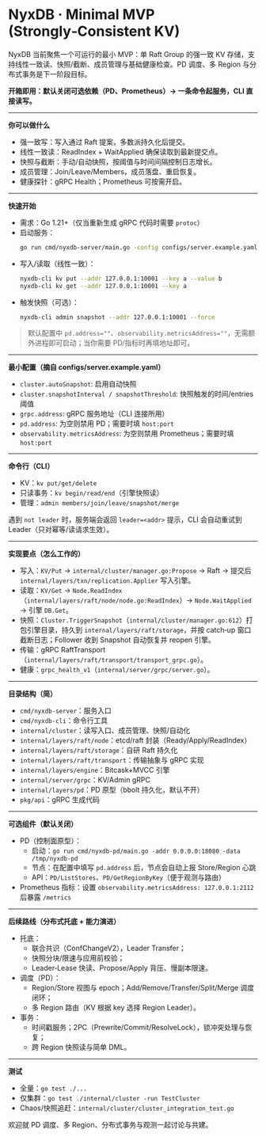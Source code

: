 # NyxDB · Minimal MVP (Strongly‑Consistent KV)

NyxDB 当前聚焦一个可运行的最小 MVP：单 Raft Group 的强一致 KV 存储，支持线性一致读、快照/截断、成员管理与基础健康检查。PD 调度、多 Region 与分布式事务是下一阶段目标。

**开箱即用：默认关闭可选依赖（PD、Prometheus）→ 一条命令起服务，CLI 直接读写。**

---

**你可以做什么**
- 强一致写：写入通过 Raft 提案，多数派持久化后提交。
- 线性一致读：ReadIndex + WaitApplied 确保读取到最新提交点。
- 快照与截断：手动/自动快照，按阈值与时间间隔控制日志增长。
- 成员管理：Join/Leave/Members，成员落盘、重启恢复。
- 健康探针：gRPC Health；Prometheus 可按需开启。

---

**快速开始**
- 需求：Go 1.21+（仅当重新生成 gRPC 代码时需要 `protoc`）
- 启动服务：
  ```bash
  go run cmd/nyxdb-server/main.go -config configs/server.example.yaml
  ```
- 写入/读取（线性一致）：
  ```bash
  nyxdb-cli kv put --addr 127.0.0.1:10001 --key a --value b
  nyxdb-cli kv get --addr 127.0.0.1:10001 --key a
  ```
- 触发快照（可选）：
  ```bash
  nyxdb-cli admin snapshot --addr 127.0.0.1:10001 --force
  ```

> 默认配置中 `pd.address=""`、`observability.metricsAddress=""`，无需额外进程即可启动；当你需要 PD/指标时再填地址即可。

---

**最小配置（摘自 configs/server.example.yaml）**
- `cluster.autoSnapshot`: 启用自动快照
- `cluster.snapshotInterval / snapshotThreshold`: 快照触发的时间/entries 阈值
- `grpc.address`: gRPC 服务地址（CLI 连接所用）
- `pd.address`: 为空则禁用 PD；需要时填 `host:port`
- `observability.metricsAddress`: 为空则禁用 Prometheus；需要时填 `host:port`

---

**命令行（CLI）**
- KV：`kv put/get/delete`
- 只读事务：`kv begin/read/end`（引擎快照读）
- 管理：`admin members/join/leave/snapshot/merge`

遇到 `not leader` 时，服务端会返回 `leader=<addr>` 提示，CLI 会自动重试到 Leader（只对幂等/读请求生效）。

---

**实现要点（怎么工作的）**
- 写入：`KV/Put` → `internal/cluster/manager.go:Propose` → Raft → 提交后 `internal/layers/txn/replication.Applier` 写入引擎。
- 读取：`KV/Get` → `Node.ReadIndex`（`internal/layers/raft/node/node.go:ReadIndex`）→ `Node.WaitApplied` → 引擎 `DB.Get`。
- 快照：`Cluster.TriggerSnapshot`（`internal/cluster/manager.go:612`）打包引擎目录，持久到 `internal/layers/raft/storage`，并按 catch‑up 窗口截断日志；Follower 收到 Snapshot 自动恢复并 reopen 引擎。
- 传输：gRPC RaftTransport（`internal/layers/raft/transport/transport_grpc.go`）。
- 健康：`grpc_health_v1`（`internal/server/grpc/server.go`）。

---

**目录结构（简）**
- `cmd/nyxdb-server`：服务入口
- `cmd/nyxdb-cli`：命令行工具
- `internal/cluster`：读写入口、成员管理、快照/自动化
- `internal/layers/raft/node`：etcd/raft 封装（Ready/Apply/ReadIndex）
- `internal/layers/raft/storage`：自研 Raft 持久化
- `internal/layers/raft/transport`：传输抽象与 gRPC 实现
- `internal/layers/engine`：Bitcask+MVCC 引擎
- `internal/server/grpc`：KV/Admin gRPC
- `internal/layers/pd`：PD 原型（bbolt 持久化，默认不开）
- `pkg/api`：gRPC 生成代码

---

**可选组件（默认关闭）**
- PD（控制面原型）：
  - 启动：`go run cmd/nyxdb-pd/main.go -addr 0.0.0.0:18080 -data /tmp/nyxdb-pd`
  - 节点：在配置中填写 `pd.address` 后，节点会自动上报 Store/Region 心跳
  - API：`PD/ListStores`、`PD/GetRegionByKey`（便于观测与路由）
- Prometheus 指标：设置 `observability.metricsAddress: 127.0.0.1:2112` 后暴露 `/metrics`

---

**后续路线（分布式托底 + 能力演进）**
- 托底：
  - 联合共识（ConfChangeV2），Leader Transfer；
  - 快照分块/限速与应用前校验；
  - Leader‑Lease 快读、Propose/Apply 背压、慢副本限速。
- 调度（PD）：
  - Region/Store 视图与 epoch；Add/Remove/Transfer/Split/Merge 调度闭环；
  - 多 Region 路由（KV 根据 key 选择 Region Leader）。
- 事务：
  - 时间戳服务；2PC（Prewrite/Commit/ResolveLock），锁冲突处理与恢复；
  - 跨 Region 快照读与简单 DML。

---

**测试**
- 全量：`go test ./...`
- 仅集群：`go test ./internal/cluster -run TestCluster`
- Chaos/快照追赶：`internal/cluster/cluster_integration_test.go`

欢迎就 PD 调度、多 Region、分布式事务与观测一起讨论与共建。
